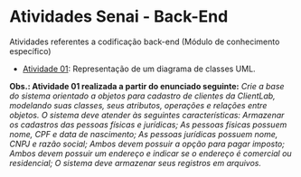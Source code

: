 # Atividades Senai - Back-End

Atividades referentes a codificação back-end (Módulo de conhecimento específico)

* [Atividade 01](https://viewer.diagrams.net/?tags=%7B%7D&target=blank&highlight=0000ff&edit=_blank&layers=1&nav=1&title=SAII%20-%20UML.drawio#R7Vpbc9o6EP41zPQ8kPEFHPrILWnTnAxNepqcR2ELo0a2XFkEyK%2Fv2pbxTebSBEhTZpjEu5Z3rf0%2ByfthGmbfW1xyFEz%2FZQ6mDUNzFg1z0DCMjtWBv5FjmThaLS1xuJw4iUvPHHfkGUtnOmxGHBwWBgrGqCBB0Wkz38e2KPgQ52xeHDZhtJg1QC6uOO5sRKvee%2BKIqZyWcZ75P2HiTtPMuvUxOeOhdLCcSThFDpvnXOawYfY5YyI58hZ9TKPapXW5%2F7y8p9eP1uXV1%2FAn%2Bq%2F35dvN92YS7GKXS1ZT4NgXvx36%2BXFy8el768dDMLr4Otcuu%2BOrprxEe0J0JuvVMCwKSXrp%2Fz4lkBWD6Uq3%2FB%2BXRCzTOodz4lHkg9WbMF%2FcyTMa2IgS14djOwrEwfGEuSAAUVeeECwArz0l1LlGSzaLJhkKZD%2BmVm%2FKOHmGsIjCKR0ccJoLyTbDKoy4i66UqTkOYcworZy%2Bcl2jUMgxNqMUBSEZxzccDfEQd4nfY0IwLw3EZr6DHWmtqBAbgrPHFbn0VXE24iVxjaqBFzm2SvwuMfOw4EsYIs8aHYmXXIvn0pxnxNbTIdM8qdNFjORiclehV9luYfEh34Ua1KZrmop8liIfAFJIhyjg7iOBe1EVwzxN4SA308wVk3cHIusVIjfBvIG4DbMbM5UT362wFgovcgyleCJq%2BRkGyIYY1%2FGYQSvz3MqZRy4G105ozI0pcRzsx9wRSKDxaj0EjPgiLk27Bx8oYF87azfacEN9sPXMhk80nIs%2B82EGiMR8wsDdOQ6Fkmlrl%2Flmpi2LCG5iVhnpPLEKEO%2BKp6HEcwhrkGObvWtM12w1U%2BFRebgv5NvG4ZDn4bMRtha9RfPL%2BGFgWtiyZ4pHUh75PmThNomeAxEFxtBKvDsC7Ava886RF3VL0W2UsKMkbiEk0XXl43UDsB5AFIVLkfwWAT1o6hW0zSrapgJZisaYjlhIBGFRfJ6MLSF%2BLFB1rbUdqmtagBeB2laACrPVRshF%2FLMXsFCw8MM%2FyXp9YhDrtF63hFY%2F9l5s1mB7i10SlYIPvS7%2FOSNPDJyA8QnZLZE1j70VWxVkpdAbXVRQPEm7%2FUs73ShqLVPfUmvpba2eIvXaTjdL%2BTpvV9udKztCO5gkz5Ro1f6lG4%2B1Nc3W6LptUH61faejxHIAdbxBoU08mC97v7C%2BqrTbGXyVtDso%2BLr6WxriZM%2Bedwv9vkBVibqDgvpR0SOeRN3LQFWKOhWq%2BxJ1qfJYhyr2nW70ggasMWVRX9YDl2zcdC0xLwhNt7UNnVVxb8SOi9NGE9Mxmw8zRy92wImUJHEqmPZDdPGZ0U7t%2F2Xo2Bgs0tCxtazdbNc1dCGbcRtvhhpaWBdvIRmiaa4lhIoAHFMkyFPxBdea9m%2FE4g119bW%2BVmz9DM0shkgmKa%2FKv1EqBTJLPathlVrRpAqVQMAatMwNk2uu%2Fob1Up5O4U0XHCQRf7fpVErfeoF0VVkJJ4G0f4HUap8EUh1XawSSH%2Fz4m%2Fqptcv4TSok5R2rFdItekbsjmVvPk4vv%2FYA%2FiEVkvKOq810USBdnRb0rpgeUiAp7zh9UJ0U0iuiekiFpEa1%2Bl1GBdU3pZB2a8zyQmcdYscQMNZrCZhWOVBrPwKmkucQAkZXvbyrJ6jP4h3oT%2BHnUYRz6fdwK1h35l17Q6BX4l1ZoEOeM01%2FCfXAzH7wmgzPfjVsDn8B): Representação de um diagrama de classes UML. 

**Obs.: Atividade 01 realizada a partir do enunciado seguinte:** *Crie a base do sistema orientado a objetos para cadastro de clientes da ClientLab, modelando suas classes, seus atributos, operações e relações entre objetos. O sistema deve atender às seguintes características: Armazenar os cadastros das pessoas físicas e jurídicas;  As pessoas físicas possuem nome, CPF e data de nascimento; As pessoas jurídicas possuem nome, CNPJ e razão social; Ambos devem possuir a opção para pagar imposto; Ambos devem possuir um endereço e indicar se o endereço é comercial ou residencial; O sistema deve armazenar seus registros em arquivos.*
